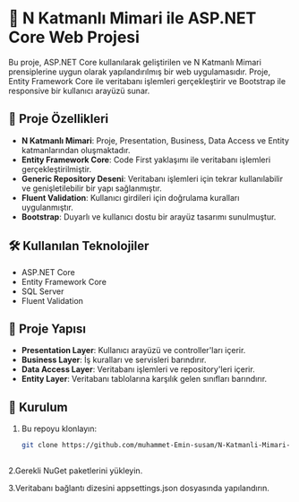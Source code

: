# 🧱 N Katmanlı Mimari ile ASP.NET Core Web Projesi

Bu proje, ASP.NET Core kullanılarak geliştirilen ve N Katmanlı Mimari prensiplerine uygun olarak yapılandırılmış bir web uygulamasıdır. Proje, Entity Framework Core ile veritabanı işlemleri gerçekleştirir ve Bootstrap ile responsive bir kullanıcı arayüzü sunar.

## 🚀 Proje Özellikleri

- **N Katmanlı Mimari**: Proje, Presentation, Business, Data Access ve Entity katmanlarından oluşmaktadır.
- **Entity Framework Core**: Code First yaklaşımı ile veritabanı işlemleri gerçekleştirilmiştir.
- **Generic Repository Deseni**: Veritabanı işlemleri için tekrar kullanılabilir ve genişletilebilir bir yapı sağlanmıştır.
- **Fluent Validation**: Kullanıcı girdileri için doğrulama kuralları uygulanmıştır.
- **Bootstrap**: Duyarlı ve kullanıcı dostu bir arayüz tasarımı sunulmuştur.

## 🛠️ Kullanılan Teknolojiler

- ASP.NET Core
- Entity Framework Core
- SQL Server
- Fluent Validation

## 📁 Proje Yapısı

- **Presentation Layer**: Kullanıcı arayüzü ve controller'ları içerir.
- **Business Layer**: İş kuralları ve servisleri barındırır.
- **Data Access Layer**: Veritabanı işlemleri ve repository'leri içerir.
- **Entity Layer**: Veritabanı tablolarına karşılık gelen sınıfları barındırır.

## 📌 Kurulum

1. Bu repoyu klonlayın:
   ```bash
   git clone https://github.com/muhammet-Emin-susam/N-Katmanli-Mimari-ile-Proje-Gelistirme.git
  
2.Gerekli NuGet paketlerini yükleyin.

3.Veritabanı bağlantı dizesini appsettings.json dosyasında yapılandırın.

